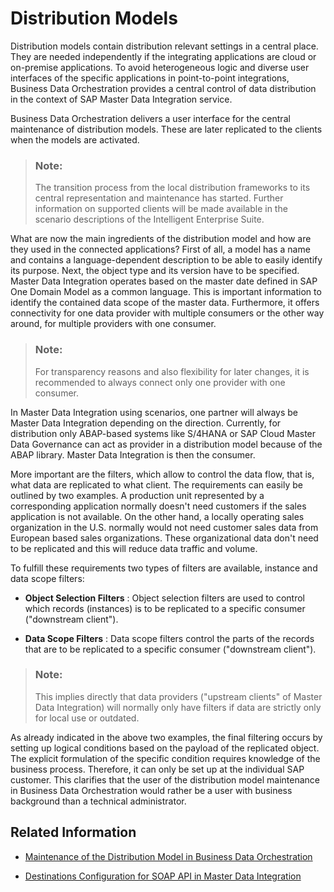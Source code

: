<!-- loio9254f0e3dd77420b90f573a7fcbc88e2 -->

# Distribution Models

Distribution models contain distribution relevant settings in a central place. They are needed independently if the integrating applications are cloud or on-premise applications. To avoid heterogeneous logic and diverse user interfaces of the specific applications in point-to-point integrations, Business Data Orchestration provides a central control of data distribution in the context of SAP Master Data Integration service.

Business Data Orchestration delivers a user interface for the central maintenance of distribution models. These are later replicated to the clients when the models are activated.

> ### Note:  
> The transition process from the local distribution frameworks to its central representation and maintenance has started. Further information on supported clients will be made available in the scenario descriptions of the Intelligent Enterprise Suite.

What are now the main ingredients of the distribution model and how are they used in the connected applications? First of all, a model has a name and contains a language-dependent description to be able to easily identify its purpose. Next, the object type and its version have to be specified. Master Data Integration operates based on the master date defined in SAP One Domain Model as a common language. This is important information to identify the contained data scope of the master data. Furthermore, it offers connectivity for one data provider with multiple consumers or the other way around, for multiple providers with one consumer.

> ### Note:  
> For transparency reasons and also flexibility for later changes, it is recommended to always connect only one provider with one consumer.

In Master Data Integration using scenarios, one partner will always be Master Data Integration depending on the direction. Currently, for distribution only ABAP-based systems like S/4HANA or SAP Cloud Master Data Governance can act as provider in a distribution model because of the ABAP library. Master Data Integration is then the consumer.

More important are the filters, which allow to control the data flow, that is, what data are replicated to what client. The requirements can easily be outlined by two examples. A production unit represented by a corresponding application normally doesn't need customers if the sales application is not available. On the other hand, a locally operating sales organization in the U.S. normally would not need customer sales data from European based sales organizations. These organizational data don't need to be replicated and this will reduce data traffic and volume.

To fulfill these requirements two types of filters are available, instance and data scope filters:

-   **Object Selection Filters** : Object selection filters are used to control which records \(instances\) is to be replicated to a specific consumer \("downstream client"\).

-   **Data Scope Filters** : Data scope filters control the parts of the records that are to be replicated to a specific consumer \("downstream client"\).


> ### Note:  
> This implies directly that data providers \("upstream clients" of Master Data Integration\) will normally only have filters if data are strictly only for local use or outdated.

As already indicated in the above two examples, the final filtering occurs by setting up logical conditions based on the payload of the replicated object. The explicit formulation of the specific condition requires knowledge of the business process. Therefore, it can only be set up at the individual SAP customer. This clarifies that the user of the distribution model maintenance in Business Data Orchestration would rather be a user with business background than a technical administrator.



<a name="loio9254f0e3dd77420b90f573a7fcbc88e2__related-information"/>

## Related Information

-   [Maintenance of the Distribution Model in Business Data Orchestration](https://help.sap.com/docs/SAP_MASTER_DATA_INTEGRATION/8ce78b673ef04cc1bcfeb01c93ef7885/ef9398e6f60a44568d106f71ea4d5cfa.html) 

-   [Destinations Configuration for SOAP API in Master Data Integration](../initial-setup-and-administration/configuring-destinations-for-soap-870fed9.md) 


